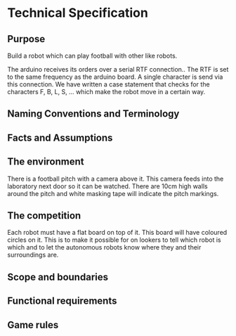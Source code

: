 # Technical Specification

## Purpose

Build a robot which can play football with other like robots.

The arduino receives its orders over a serial RTF connection.. The RTF is set to the same frequency as the arduino board. A single character is send via this connection. We have written a case statement that checks for the characters F, B, L, S, …  which make the robot move in a certain way.

## Naming Conventions and Terminology

## Facts and Assumptions

## The environment

There is a football pitch with a camera above it. This camera feeds into the laboratory next door so it can be watched. There are 10cm high walls around the pitch and white masking tape will indicate the pitch markings.

## The competition
Each robot must have a flat board on top of it. This board will have coloured circles on it. This is to make it possible for on lookers to tell which robot is which and to let the autonomous robots know where they and their surroundings are.

## Scope and boundaries 

## Functional requirements

## Game rules
